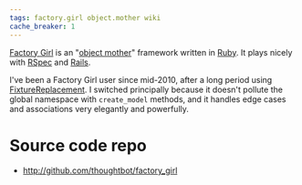 ```yaml
---
tags: factory.girl object.mother wiki
cache_breaker: 1
---
```


[Factory Girl](/wiki/Factory_Girl) is an "[object mother](/wiki/object_mother)" framework written in [Ruby](/wiki/Ruby). It plays nicely with [RSpec](/wiki/RSpec) and [Rails](/wiki/Rails).

I've been a Factory Girl user since mid-2010, after a long period using [FixtureReplacement](/wiki/FixtureReplacement). I switched principally because it doesn't pollute the global namespace with `create_model` methods, and it handles edge cases and associations very elegantly and powerfully.

# Source code repo

-   <http://github.com/thoughtbot/factory_girl>
